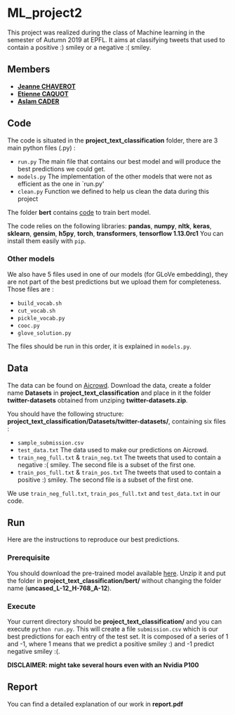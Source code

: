 # ML_project2
This project was realized during the class of Machine learning in the semester of Autumn 2019 at EPFL. It aims at classifying tweets that used to contain a positive :) smiley or a negative :( smiley.

## Members
* [**Jeanne CHAVEROT**](jeanne.chaverot@epfl.ch)
* [**Etienne CAQUOT**](etienne.caquot@epfl.ch)
* [**Aslam CADER**](aslam.cader@epfl.ch)

## Code
The code is situated in the __project_text_classification__ folder, there are 3 main python files (.py) :
- `run.py` The main file that contains our best model and will produce the best predictions we could get.
- `models.py` The implementation of the other models that were not as efficient as the one in `run.py'
- `clean.py` Function we defined to help us clean the data during this project

The folder __bert__ contains [code](https://github.com/google-research/bert) to train bert model.

The code relies on the following libraries: **pandas**, **numpy**, **nltk**, **keras**, **sklearn**, **gensim**, **h5py**, **torch**, **transformers**, **tensorflow 1.13.0rc1** You can install them easily with `pip`.

### Other models
We also have 5 files used in one of our models (for GLoVe embedding), they are not part of the best predictions but we upload them for completeness. Those files are :
- `build_vocab.sh`
- `cut_vocab.sh`
- `pickle_vocab.py`
- `cooc.py`
- `glove_solution.py`

The files should be run in this order, it is explained in `models.py`.

## Data
The data can be found on [Aicrowd](https://www.aicrowd.com/challenges/epfl-ml-text-classification-2019/dataset_files).
Download the data, create a folder name __Datasets__ in __project_text_classification__ and place in it the folder __twitter-datasets__ obtained from unziping __twitter-datasets.zip__.

You should have the following structure: __project_text_classification/Datasets/twitter-datasets/__, containing six files :
- `sample_submission.csv`
- `test_data.txt` The data used to make our predictions on Aicrowd.
- `train_neg_full.txt` & `train_neg.txt` The tweets that used to contain a negative :( smiley. The second file is a subset of the first one.
- `train_pos_full.txt` & `train_pos.txt` The tweets that used to contain a positive :) smiley. The second file is a subset of the first one.

We use `train_neg_full.txt`, `train_pos_full.txt` and `test_data.txt` in our code.

## Run
Here are the instructions to reproduce our best predictions.

### Prerequisite
You should download the pre-trained model available [here](https://storage.googleapis.com/bert_models/2018_10_18/uncased_L-12_H-768_A-12.zip). Unzip it and put the folder in __project_text_classification/bert/__ without changing the folder name (__uncased_L-12_H-768_A-12__).

### Execute
Your current directory should be __project_text_classification/__ and you can execute `python run.py`. This will create a file `submission.csv` which is our best predictions for each entry of the test set. It is composed of a series of 1 and -1, where 1 means that we predict a positive smiley :) and -1 predict negative smiley :(.

**DISCLAIMER: might take several hours even with an Nvidia P100**

## Report
You can find a detailed explanation of our work in **report.pdf**

